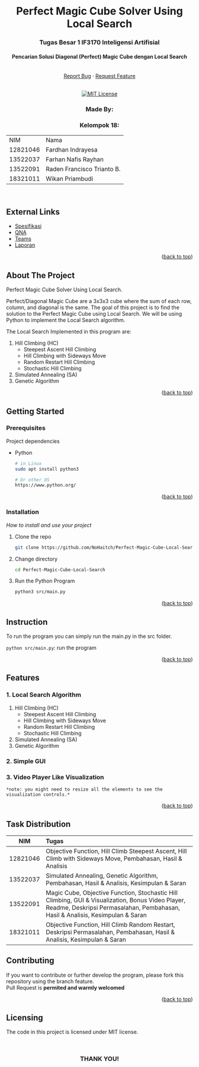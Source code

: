 <!-- Back to Top Link-->

<a name="readme-top"></a>

<br />
<div align="center">
  <h1 align="center">Perfect Magic Cube Solver Using Local Search </h1>

  <p align="center">
    <h3>Tugas Besar 1 IF3170 Inteligensi Artifisial</h3>
    <h4> Pencarian Solusi Diagonal (Perfect) Magic Cube dengan Local Search</h4>
    <br/>
    <a href="https://github.com/NoHaitch/Perfect-Magic-Cube-Local-Search/issues">Report Bug</a>
    ·
    <a href="https://github.com/NoHaitch/Perfect-Magic-Cube-Local-Search/issues">Request Feature</a>
<br>
<br>

[![MIT License][license-shield]][license-url]

  </p>
</div>

<!-- CONTRIBUTOR -->
<div align="center" id="contributor">
  <strong>
    <h3>Made By:</h3>
    <h3>Kelompok 18:</h3>
    <table align="center">
      <tr>
        <td>NIM</td>
        <td>Nama</td>
      </tr>
      <tr>
        <td>12821046</td>
        <td>Fardhan Indrayesa</td>
      </tr>
      <tr>
        <td>13522037</td>
        <td>Farhan Nafis Rayhan</td>
      </tr>
      <tr>
        <td>13522091</td>
        <td>Raden Francisco Trianto B.</td>
      </tr>
      <tr>
        <td>18321011</td>
        <td>Wikan Priambudi</td>
      </tr>
    </table>
  </strong>
  <br>
</div>

## External Links

- [Spesifikasi](https://docs.google.com/document/d/1QDj9Pi3HrBr2VdFIvsnrA8KXaISpEr4JaGlYRxOUPWw/edit?tab=t.0)
- [QNA](https://docs.google.com/spreadsheets/d/1vdcs6_H2dzAcGRpMfuVdMeMgwbOueonr9H8Ktf1EsM0/edit?gid=214125299#gid=214125299)
- [Teams](https://docs.google.com/spreadsheets/d/1P89vLbXLBLD1yFKTNlYXQKq8-LoLnciIyaN9sYpYzt4/edit?gid=356897139#gid=356897139)
- [Laporan](https://docs.google.com/document/d/1CaHkBdRlvKTm0uHO0GQlmdv47fBui5xi6eS0ltX4IOs/edit?usp=sharing)

<p align="right">(<a href="#readme-top">back to top</a>)</p>

<!-- ABOUT THE PROJECT -->

## About The Project

Perfect Magic Cube Solver Using Local Search.

Perfect/Diagonal Magic Cube are a 3x3x3 cube where the sum of each row, column, and diagonal is the same. 
The goal of this project is to find the solution to the Perfect Magic Cube using Local Search. We will be using Python 
to implement the Local Search algorithm.

The Local Search Implemented in this program are:
1. Hill Climbing (HC)
   - Steepest Ascent Hill Climbing
   - Hill Climbing with Sideways Move
   - Random Restart Hill Climbing
   - Stochastic Hill Climbing
2. Simulated Annealing (SA)
3. Genetic Algorithm

<p align="right">(<a href="#readme-top">back to top</a>)</p>

<!-- GETTING STARTED -->

## Getting Started

### Prerequisites

Project dependencies  

- Python
  ```sh
  # in Linux
  sudo apt install python3
  
  # Or other OS
  https://www.python.org/
  ```

<p align="right">(<a href="#readme-top">back to top</a>)</p>

### Installation

_How to install and use your project_

1. Clone the repo
   ```sh
   git clone https://github.com/NoHaitch/Perfect-Magic-Cube-Local-Search
   ```
2. Change directory
    ```sh
    cd Perfect-Magic-Cube-Local-Search
    ```
3. Run the Python Program
    ```sh
    python3 src/main.py
    ```

<p align="right">(<a href="#readme-top">back to top</a>)</p>

<!-- INSTURCTION -->

## Instruction

To run the program you can simply run the main.py in the src folder.

`python src/main.py`: run the program

<p align="right">(<a href="#readme-top">back to top</a>)</p>

<!-- FEATURES -->

## Features

### 1. Local Search Algorithm
1. Hill Climbing (HC)
    - Steepest Ascent Hill Climbing
    - Hill Climbing with Sideways Move
    - Random Restart Hill Climbing
    - Stochastic Hill Climbing
2. Simulated Annealing (SA)
3. Genetic Algorithm

### 2. Simple GUI

### 3. Video Player Like Visualization
    *note: you might need to resize all the elements to see the visualization controls.*

<p align="right">(<a href="#readme-top">back to top</a>)</p>

<!-- TASK DISTRIBUTION -->

## Task Distribution

|   NIM    | Tugas                                                                                                                                                                               |
|:--------:|:------------------------------------------------------------------------------------------------------------------------------------------------------------------------------------|
| 12821046 | Objective Function, Hill Climb Steepest Ascent, Hill Climb with Sideways Move, Pembahasan, Hasil & Analisis                                                                         |
| 13522037 | Simulated Annealing, Genetic Algorithm, Pembahasan, Hasil & Analisis, Kesimpulan & Saran                                                                                            |
| 13522091 | Magic Cube, Objective Function, Stochastic Hill Climbing, GUI & Visualization, Bonus Video Player, Readme, Deskripsi Permasalahan, Pembahasan, Hasil & Analisis, Kesimpulan & Saran |
| 18321011 | Objective Function, Hill Climb Random Restart, Deskripsi Permasalahan, Pembahasan, Hasil & Analisis, Kesimpulan & Saran                                                             |


<!-- CONTRIBUTING -->

## Contributing

If you want to contribute or further develop the program, please fork this repository using the branch feature.  
Pull Request is **permited and warmly welcomed**

<p align="right">(<a href="#readme-top">back to top</a>)</p>

<!-- LICENSE -->

## Licensing

The code in this project is licensed under MIT license.

<br>
<h3 align="center"> THANK YOU! </h3>

[issues-url]: https://github.com/NoHaitch/Perfect-Magic-Cube-Local-Search/issues
[license-shield]: https://img.shields.io/badge/License-MIT-yellow
[license-url]: https://github.com/NoHaitch/Perfect-Magic-Cube-Local-Search/blob/main/LICENSE

